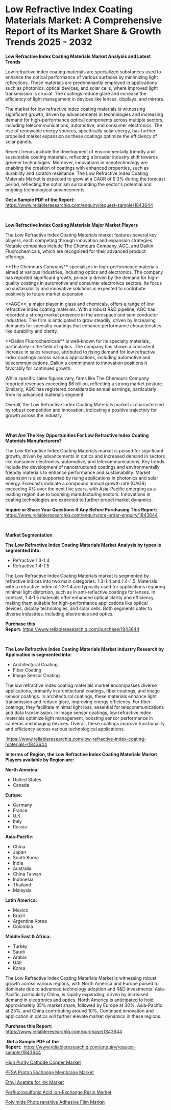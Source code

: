 <p><h1>Low Refractive Index Coating Materials Market: A Comprehensive Report of its Market Share & Growth Trends 2025 - 2032</h1></p><p><strong>Low Refractive Index Coating Materials Market Analysis and Latest Trends</strong></p>
<p><p>Low refractive index coating materials are specialized substances used to enhance the optical performance of various surfaces by minimizing light reflections. These materials are predominantly employed in applications such as photonics, optical devices, and solar cells, where improved light transmission is crucial. The coatings reduce glare and increase the efficiency of light management in devices like lenses, displays, and mirrors.</p><p>The market for low refractive index coating materials is witnessing significant growth, driven by advancements in technologies and increasing demand for high-performance optical components across multiple sectors, including telecommunications, automotive, and consumer electronics. The rise of renewable energy sources, specifically solar energy, has further propelled market expansion as these coatings optimize the efficiency of solar panels.</p><p>Recent trends include the development of environmentally friendly and sustainable coating materials, reflecting a broader industry shift towards greener technologies. Moreover, innovations in nanotechnology are enabling the creation of coatings with enhanced properties, such as durability and scratch resistance. The Low Refractive Index Coating Materials Market is expected to grow at a CAGR of 9.3% during the forecast period, reflecting the optimism surrounding the sector's potential and ongoing technological advancements.</p></p>
<p><strong>Get a Sample PDF of the Report:&nbsp;</strong> <a href="https://www.reliableresearchiq.com/enquiry/request-sample/1843644?utm_campaign=1137&utm_medium=2&utm_source=Github&utm_content=ia&utm_term=03042025&utm_id=low-refractive-index-coating-materials">https://www.reliableresearchiq.com/enquiry/request-sample/1843644</a></p>
<p>&nbsp;</p>
<p><strong>Low Refractive Index Coating Materials Major Market Players</strong></p>
<p><p>The Low Refractive Index Coating Materials market features several key players, each competing through innovation and expansion strategies. Notable companies include The Chemours Company, AGC, and Daikin Fluorochemicals, which are recognized for their advanced product offerings.</p><p>**The Chemours Company** specializes in high-performance materials aimed at various industries, including optics and electronics. The company has reported significant growth, primarily driven by the demand for high-quality coatings in automotive and consumer electronics sectors. Its focus on sustainability and innovative solutions is expected to contribute positively to future market expansion.</p><p>**AGC**, a major player in glass and chemicals, offers a range of low refractive index coating materials. With a robust R&D pipeline, AGC has recorded a strong market presence in the aerospace and semiconductor industries. The firm is anticipated to grow steadily, driven by increasing demands for specialty coatings that enhance performance characteristics like durability and clarity.</p><p>**Daikin Fluorochemicals** is well-known for its specialty materials, particularly in the field of optics. The company has shown a consistent increase in sales revenue, attributed to rising demand for low refractive index coatings across various applications, including automotive and telecommunications. Daikin's commitment to innovation positions it favorably for continued growth.</p><p>While specific sales figures vary, firms like The Chemours Company reported revenues exceeding $6 billion, reflecting a strong market posture. Similarly, AGC has registered considerable annual earnings, particularly from its advanced materials segment.</p><p>Overall, the Low Refractive Index Coating Materials market is characterized by robust competition and innovation, indicating a positive trajectory for growth across the industry.</p></p>
<p>&nbsp;</p>
<p><strong>What Are The Key Opportunities For Low Refractive Index Coating Materials Manufacturers?</strong></p>
<p><p>The Low Refractive Index Coating Materials market is poised for significant growth, driven by advancements in optics and increased demand in sectors like consumer electronics, automotive, and telecommunications. Key trends include the development of nanostructured coatings and environmentally friendly materials to enhance performance and sustainability. Market expansion is also supported by rising applications in photonics and solar energy. Forecasts indicate a compound annual growth rate (CAGR) exceeding X% over the next five years, with Asia-Pacific emerging as a leading region due to booming manufacturing sectors. Innovations in coating technologies are expected to further propel market dynamics.</p></p>
<p><strong>Inquire or Share Your Questions If Any Before Purchasing This Report:</strong> <a href="https://www.reliableresearchiq.com/enquiry/pre-order-enquiry/1843644?utm_campaign=1137&utm_medium=2&utm_source=Github&utm_content=ia&utm_term=03042025&utm_id=low-refractive-index-coating-materials">https://www.reliableresearchiq.com/enquiry/pre-order-enquiry/1843644</a></p>
<p>&nbsp;</p>
<p><strong>Market Segmentation</strong></p>
<p><strong>The Low Refractive Index Coating Materials Market Analysis by types is segmented into:</strong></p>
<p><ul><li>Refractive 1.3-1.4</li><li>Refractive 1.4-1.5</li></ul></p>
<p><p>The Low Refractive Index Coating Materials market is segmented by refractive indices into two main categories: 1.3-1.4 and 1.4-1.5. Materials with a refractive index of 1.3-1.4 are typically used for applications requiring minimal light distortion, such as in anti-reflective coatings for lenses. In contrast, 1.4-1.5 materials offer enhanced optical clarity and efficiency, making them suitable for high-performance applications like optical devices, display technologies, and solar cells. Both segments cater to diverse industries, including electronics and optics.</p></p>
<p><strong>Purchase this Report:&nbsp;</strong><a href="https://www.reliableresearchiq.com/purchase/1843644?utm_campaign=1137&utm_medium=2&utm_source=Github&utm_content=ia&utm_term=03042025&utm_id=low-refractive-index-coating-materials">https://www.reliableresearchiq.com/purchase/1843644</a></p>
<p>&nbsp;</p>
<p><strong>The Low Refractive Index Coating Materials Market Industry Research by Application is segmented into:</strong></p>
<p><ul><li>Architectural Coating</li><li>Fiber Coating</li><li>Image Sensor Coating</li></ul></p>
<p><p>The low refractive index coating materials market encompasses diverse applications, primarily in architectural coatings, fiber coatings, and image sensor coatings. In architectural coatings, these materials enhance light transmission and reduce glare, improving energy efficiency. For fiber coatings, they facilitate minimal light loss, essential for telecommunications and data transmission. In image sensor coatings, low refractive index materials optimize light management, boosting sensor performance in cameras and imaging devices. Overall, these coatings improve functionality and efficiency across various technological applications.</p></p>
<p><a href="https://www.reliableresearchiq.com/low-refractive-index-coating-materials-r1843644?utm_campaign=1137&utm_medium=2&utm_source=Github&utm_content=ia&utm_term=03042025&utm_id=low-refractive-index-coating-materials">&nbsp;https://www.reliableresearchiq.com/low-refractive-index-coating-materials-r1843644</a></p>
<p><strong>In terms of Region, the Low Refractive Index Coating Materials Market Players available by Region are:</strong></p>
<p>
    <p> <strong> North America: </strong>
        <ul>
            <li>United States</li>
            <li>Canada</li>
        </ul>
        </p> 
    <p> <strong> Europe: </strong>
        <ul>
            <li>Germany</li>
            <li>France</li>
            <li>U.K.</li>
            <li>Italy</li>
            <li>Russia</li>
        </ul>
        </p> 
    <p> <strong> Asia-Pacific: </strong>
        <ul>
            <li>China</li>
            <li>Japan</li>
            <li>South Korea</li>
            <li>India</li>
            <li>Australia</li>
            <li>China Taiwan</li>
            <li>Indonesia</li>
            <li>Thailand</li>
            <li>Malaysia</li>
        </ul>
        </p> 
    <p> <strong> Latin America: </strong>
        <ul>
            <li>Mexico</li>
            <li>Brazil</li>
            <li>Argentina Korea</li>
            <li>Colombia</li>
        </ul>
        </p> 
    <p> <strong> Middle East & Africa: </strong>
        <ul>
            <li>Turkey</li>
            <li>Saudi</li>
            <li>Arabia</li>
            <li>UAE</li>
            <li>Korea</li>
        </ul>
    </p>
    </p>
<p><p>The Low Refractive Index Coating Materials Market is witnessing robust growth across various regions, with North America and Europe poised to dominate due to advanced technology adoption and R&D investments. Asia-Pacific, particularly China, is rapidly expanding, driven by increased demand in electronics and optics. North America is anticipated to hold approximately 35% market share, followed by Europe at 30%, Asia-Pacific at 25%, and China contributing around 10%. Continued innovation and application in optics will further elevate market dynamics in these regions.</p></p>
<p><strong>Purchase this Report: </strong><a href="https://www.reliableresearchiq.com/purchase/1843644?utm_campaign=1137&utm_medium=2&utm_source=Github&utm_content=ia&utm_term=03042025&utm_id=low-refractive-index-coating-materials">https://www.reliableresearchiq.com/purchase/1843644</a></p>
<p>&nbsp;<strong>Get a Sample PDF of the Report:&nbsp;&nbsp;</strong><a href="https://www.reliableresearchiq.com/enquiry/request-sample/1843644?utm_campaign=1137&utm_medium=2&utm_source=Github&utm_content=ia&utm_term=03042025&utm_id=low-refractive-index-coating-materials">https://www.reliableresearchiq.com/enquiry/request-sample/1843644</a></p>
<p><strong></strong></p>
<p><p><a href="https://github.com/rutupueyed/Market-Research-Report-List-1/blob/main/high-purity-cathode-copper-market.md?utm_campaign=1137&utm_medium=2&utm_source=Github&utm_content=ia&utm_term=03042025&utm_id=low-refractive-index-coating-materials">High Purity Cathode Copper Market</a></p><p><a href="https://github.com/cevzarvargem/Market-Research-Report-List-1/blob/main/pfsa-proton-exchange-membrane-market.md?utm_campaign=1137&utm_medium=2&utm_source=Github&utm_content=ia&utm_term=03042025&utm_id=low-refractive-index-coating-materials">PFSA Proton Exchange Membrane Market</a></p><p><a href="https://github.com/navodfetiya/Market-Research-Report-List-1/blob/main/ethyl-acetate-for-ink-market.md?utm_campaign=1137&utm_medium=2&utm_source=Github&utm_content=ia&utm_term=03042025&utm_id=low-refractive-index-coating-materials">Ethyl Acetate for Ink Market</a></p><p><a href="https://github.com/burnicndole/Market-Research-Report-List-1/blob/main/perfluorosulfonic-acid-ion-exchange-resin-market.md?utm_campaign=1137&utm_medium=2&utm_source=Github&utm_content=ia&utm_term=03042025&utm_id=low-refractive-index-coating-materials">Perfluorosulfonic Acid Ion-Exchange Resin Market</a></p><p><a href="https://github.com/doganaqev/Market-Research-Report-List-1/blob/main/polyimide-photosensitive-adhesive-film-market.md?utm_campaign=1137&utm_medium=2&utm_source=Github&utm_content=ia&utm_term=03042025&utm_id=low-refractive-index-coating-materials">Polyimide Photosensitive Adhesive Film Market</a></p></p>
